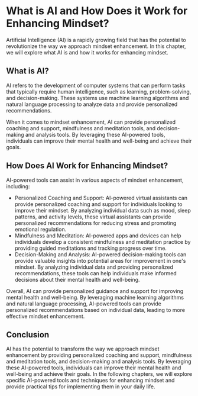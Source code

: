 What is AI and How Does it Work for Enhancing Mindset?
==============================================================================================================

Artificial Intelligence (AI) is a rapidly growing field that has the potential to revolutionize the way we approach mindset enhancement. In this chapter, we will explore what AI is and how it works for enhancing mindset.

What is AI?
-----------

AI refers to the development of computer systems that can perform tasks that typically require human intelligence, such as learning, problem-solving, and decision-making. These systems use machine learning algorithms and natural language processing to analyze data and provide personalized recommendations.

When it comes to mindset enhancement, AI can provide personalized coaching and support, mindfulness and meditation tools, and decision-making and analysis tools. By leveraging these AI-powered tools, individuals can improve their mental health and well-being and achieve their goals.

How Does AI Work for Enhancing Mindset?
---------------------------------------

AI-powered tools can assist in various aspects of mindset enhancement, including:

* Personalized Coaching and Support: AI-powered virtual assistants can provide personalized coaching and support for individuals looking to improve their mindset. By analyzing individual data such as mood, sleep patterns, and activity levels, these virtual assistants can provide personalized recommendations for reducing stress and promoting emotional regulation.
* Mindfulness and Meditation: AI-powered apps and devices can help individuals develop a consistent mindfulness and meditation practice by providing guided meditations and tracking progress over time.
* Decision-Making and Analysis: AI-powered decision-making tools can provide valuable insights into potential areas for improvement in one's mindset. By analyzing individual data and providing personalized recommendations, these tools can help individuals make informed decisions about their mental health and well-being.

Overall, AI can provide personalized guidance and support for improving mental health and well-being. By leveraging machine learning algorithms and natural language processing, AI-powered tools can provide personalized recommendations based on individual data, leading to more effective mindset enhancement.

Conclusion
----------

AI has the potential to transform the way we approach mindset enhancement by providing personalized coaching and support, mindfulness and meditation tools, and decision-making and analysis tools. By leveraging these AI-powered tools, individuals can improve their mental health and well-being and achieve their goals. In the following chapters, we will explore specific AI-powered tools and techniques for enhancing mindset and provide practical tips for implementing them in your daily life.
